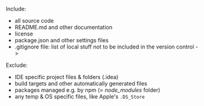 Include:

- all source code
- README.md and other documentation 
- license
- package.json and other settings files
- .gitignore file: list of local stuff not to be included in the version control ->
       
Exclude:

- IDE specific project files & folders (.idea)
- build targets and other automatically generated files
- packages managed e.g. by npm (= _node_modules_ folder) 
- any temp & OS specific files, like Apple's `.DS_Store` 
